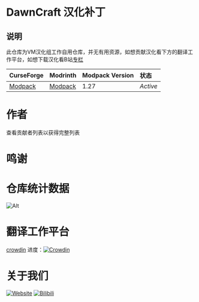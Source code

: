 # DawnCraft 汉化补丁

## 说明
此仓库为VM汉化组工作自用仓库，并无有用资源，如想贡献汉化看下方的翻译工作平台，如想下载汉化看B站[专栏](https://www.bilibili.com/read/cv22580986)

CurseForge|Modrinth|Modpack Version|状态
:-|:-|:-|:-
[Modpack](https://www.curseforge.com/minecraft/modpacks/dawn-craft)|[Modpack]()|1.27|*Active*|
# 作者
查看贡献者列表以获得完整列表
# 鸣谢

# 仓库统计数据
  ![Alt](https://repobeats.axiom.co/api/embed/d3dd1ee16c00c1cf444f82b6af13ca25e7036101.svg "Repobeats analytics image")

# 翻译工作平台  
  [crowdin](https://crowdin.com/project/dawncraft-chinese-patch-pack)
  进度：[![Crowdin](https://badges.crowdin.net/dawncraft-chinese-patch-pack/localized.svg)](https://crowdin.com/project/dawncraft-chinese-patch-pack)
# 关于我们
  [![Website](https://shields.io/website?up_message=vmct-cn.top&url=http://vmct-cn.top&label=Website)](http://vmct-cn.top)
  [![Bilibili](https://shields.io/website?up_message=Space&url=https://space.bilibili.com/2085089798/&label=Bilibili)](https://space.bilibili.com/2085089798/)
  
<!--
  仓库统计数据等都需要自己填写，只是个模板而已，不会写那么细。
  仓库统计数据的表格来这里获取https://repobeats.axiom.co/ 然后将链接填写至空格当中
-->

